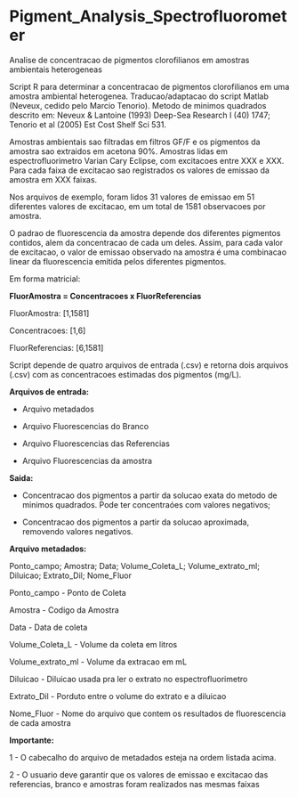 # Pigment_Analysis_Spectrofluorometer
Analise de concentracao de pigmentos clorofilianos em amostras ambientais heterogeneas

Script R para determinar a concentracao de pigmentos clorofilianos em uma amostra ambiental heterogenea. 
Traducao/adaptacao do script Matlab (Neveux, cedido pelo Marcio Tenorio). Metodo de minimos quadrados descrito em:
Neveux & Lantoine (1993) Deep-Sea Research I (40) 1747; Tenorio et al (2005) Est Cost Shelf Sci 531.

Amostras ambientais sao filtradas em filtros GF/F e os pigmentos da amostra sao extraidos em acetona 90%. 
Amostras lidas em espectrofluorimetro Varian Cary Eclipse, com excitacoes entre XXX e XXX. 
Para cada faixa de excitacao sao registrados os valores de emissao da amostra em XXX faixas.

Nos arquivos de exemplo, foram lidos 31 valores de emissao em 51 diferentes valores de excitacao, em um total de 1581 observacoes por amostra.


O padrao de fluorescencia da amostra depende dos diferentes pigmentos contidos, alem da concentracao de cada um deles.
Assim, para cada valor de excitacao, o valor de emissao observado na amostra é uma combinacao linear da fluorescencia emitida pelos diferentes pigmentos.

Em forma matricial:

**FluorAmostra = Concentracoes x FluorReferencias**

FluorAmostra: [1,1581]

Concentracoes: [1,6]

FluorReferencias: [6,1581]


Script depende de quatro arquivos de entrada (.csv) e retorna dois arquivos (.csv) com as concentracoes estimadas dos pigmentos (mg/L).

**Arquivos de entrada:**

- Arquivo metadados 

- Arquivo Fluorescencias do Branco

- Arquivo Fluorescencias das Referencias

- Arquivo Fluorescencias da amostra

**Saida:**

- Concentracao dos pigmentos a partir da solucao exata do metodo de minimos quadrados. Pode ter concentraóes com valores negativos;

- Concentracao dos pigmentos a partir da solucao aproximada, removendo valores negativos.


**Arquivo metadados:**

Ponto_campo; Amostra; Data; Volume_Coleta_L; Volume_extrato_ml; Diluicao; Extrato_Dil; Nome_Fluor

Ponto_campo       - Ponto de Coleta

Amostra           - Codigo da Amostra

Data              - Data de coleta

Volume_Coleta_L   - Volume da coleta em litros

Volume_extrato_ml - Volume da extracao em mL

Diluicao          - Diluicao usada pra ler o extrato no espectrofluorimetro

Extrato_Dil       - Porduto entre o volume do extrato e a diluicao

Nome_Fluor        - Nome do arquivo que contem os resultados de fluorescencia de cada amostra


**Importante:**

1 - O cabecalho do arquivo de metadados esteja na ordem listada acima.

2 - O usuario deve garantir que os valores de emissao e excitacao das referencias, branco e amostras foram realizados nas mesmas faixas


